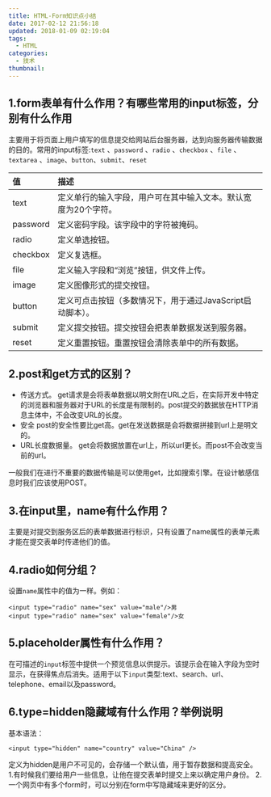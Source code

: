 ```yaml
---
title: HTML-Form知识点小结
date: 2017-02-12 21:56:18
updated: 2018-01-09 02:19:04
tags: 
  - HTML
categories:
  - 技术
thumbnail:
---
```

## 1.form表单有什么作用？有哪些常用的input标签，分别有什么作用

主要用于将页面上用户填写的信息提交给网站后台服务器，达到向服务器传输数据的目的。常用的input标签:`text` 、`password` 、`radio` 、`checkbox` 、`file` 、`textarea` 、`image`、`button`、`submit`、`reset`  

| 值        | 描述                                 |
| :------- | :--------------------------------- |
| text     | 定义单行的输入字段，用户可在其中输入文本。默认宽度为20个字符。   |
| password | 定义密码字段。该字段中的字符被掩码。                 |
| radio    | 定义单选按钮。                            |
| checkbox | 定义复选框。                             |
| file     | 定义输入字段和“浏览”按钮，供文件上传。               |
| image    | 定义图像形式的提交按钮。                       |
| button   | 定义可点击按钮（多数情况下，用于通过JavaScript启动脚本）。 |
| submit   | 定义提交按钮。提交按钮会把表单数据发送到服务器。           |
| reset    | 定义重置按钮。重置按钮会清除表单中的所有数据。            |

## 2.post和get方式的区别？

- 传送方式。
    get请求是会将表单数据以明文附在URL之后，在实际开发中特定的浏览器和服务器对于URL的长度是有限制的。post提交的数据放在HTTP消息主体中，不会改变URL的长度。
- 安全
    post的安全性要比get高。get在发送数据是会将数据拼接到url上是明文的。
- URL长度数据量。
    get会将数据放置在url上，所以url更长。而post不会改变当前的url。

一般我们在进行不重要的数据传输是可以使用get，比如搜索引擎。在设计敏感信息时我们应该使用POST。

## 3.在input里，name有什么作用？

主要是对提交到服务区后的表单数据进行标识，只有设置了name属性的表单元素才能在提交表单时传递他们的值。

## 4.radio如何分组？

设置`name`属性中的值为一样。例如：

```markup
<input type="radio" name="sex" value="male"/>男
<input type="radio" name="sex" value="female"/>女
```

## 5.placeholder属性有什么作用？

在可描述的`input`标签中提供一个预览信息以供提示。该提示会在输入字段为空时显示，在获得焦点后消失。适用于以下`input`类型:text、search、url、telephone、email以及password。

## 6.type=hidden隐藏域有什么作用？举例说明

基本语法：

```markup
<input type="hidden" name="country" value="China" />
```
定义为hidden是用户不可见的，会存储一个默认值，用于暂存数据和提高安全。
1.有时候我们要给用户一些信息，让他在提交表单时提交上来以确定用户身份。
2.一个网页中有多个form时，可以分别在form中写隐藏域来更好的区分。


